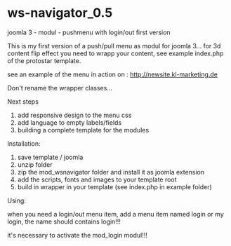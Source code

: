 # ws-navigator_0.5
joomla 3 - modul - pushmenu with login/out first version

This is my first version of a push/pull menu as modul for joomla 3...
for 3d content flip effect you need to wrapp your content, see example index.php of the protostar template.

see an example of the menu in action on : http://newsite.kl-marketing.de

Don't rename the wrapper classes...

Next steps 
  1. add responsive design to the menu css
  2. add language to empty labels/fields
  3. building a complete template for the modules
  
Installation:
  1. save template / joomla
  2. unzip folder
  3. zip the mod_wsnavigator folder and install it as joomla extension
  4. add the scripts, fonts and images to your template root
  5. build in wrapper in your template (see index.php in example folder)
  
Using:

  when you need a login/out menu item, add a menu item named login or my login,
  the name should contains login!!!
  
  it's necessary to activate the mod_login modul!!!
